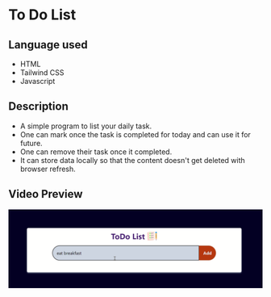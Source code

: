 # To Do List
## Language used
- HTML
- Tailwind CSS
- Javascript
## Description
- A simple program to list your daily task.
- One can mark once the task is completed for today and can use it for future.
- One can remove their task once it completed.
- It can store data locally so that the content doesn't get deleted with browser refresh.
## Video Preview
[![Watch the video](./assets/demoFiles/Screenshot%20(110).png)](./assets/demoFiles/ToDOListDemoVideo.mp4)

